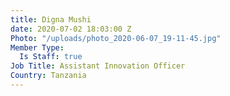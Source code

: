 ```yaml
---
title: Digna Mushi
date: 2020-07-02 18:03:00 Z
Photo: "/uploads/photo_2020-06-07_19-11-45.jpg"
Member Type:
  Is Staff: true
Job Title: Assistant Innovation Officer
Country: Tanzania
---
```


